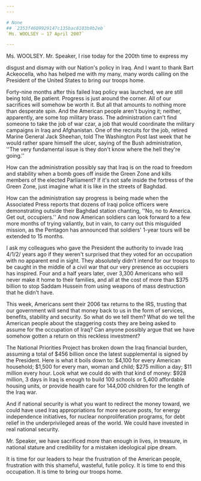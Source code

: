 ```yaml
---
---

# None
## `2353f4609929147c135bac8103b9b2eb`
`Ms. WOOLSEY — 17 April 2007`

---
```



Ms. WOOLSEY. Mr. Speaker, I rise today for the 200th time to express 
my


disgust and dismay with our Nation's policy in Iraq. And I want to 
thank Bart Ackeocella, who has helped me with my many, many words 
calling on the President of the United States to bring our troops home.

Forty-nine months after this failed Iraq policy was launched, we are 
still being told, Be patient. Progress is just around the corner. All 
of our sacrifices will somehow be worth it. But all that amounts to 
nothing more than desperate spin. And the American people aren't buying 
it; neither, apparently, are some top military brass. The 
administration can't find someone to take the job of war czar, a job 
that would coordinate the military campaigns in Iraq and Afghanistan. 
One of the recruits for the job, retired Marine General Jack Sheehan, 
told The Washington Post last week that he would rather spare himself 
the ulcer, saying of the Bush administration, ''The very fundamental 
issue is they don't know where the hell they're going.''

How can the administration possibly say that Iraq is on the road to 
freedom and stability when a bomb goes off inside the Green Zone and 
kills members of the elected Parliament? If it's not safe inside the 
fortress of the Green Zone, just imagine what it is like in the streets 
of Baghdad.

How can the administration say progress is being made when the 
Associated Press reports that dozens of Iraqi police officers were 
demonstrating outside their Baghdad station chanting, ''No, no to 
America. Get out, occupiers.'' And now American soldiers can look 
forward to a few more months of trying valiantly, but in vain, to carry 
out this misguided mission, as the Pentagon has announced that 
soldiers' 1-year tours will be extended to 15 months.

I ask my colleagues who gave the President the authority to invade 
Iraq 4/1/2/ years ago if they weren't surprised that they voted for an 
occupation with no apparent end in sight. They absolutely didn't intend 
for our troops to be caught in the middle of a civil war that our very 
presence as occupiers has inspired. Four and a half years later, over 
3,300 Americans who will never make it home to their families, and all 
at the cost of more than $375 billion to stop Saddam Hussein from using 
weapons of mass destruction that he didn't have.

This week, Americans sent their 2006 tax returns to the IRS, trusting 
that our government will send that money back to us in the form of 
services, benefits, stability and security. So what do we tell them? 
What do we tell the American people about the staggering costs they are 
being asked to assume for the occupation of Iraq? Can anyone possibly 
argue that we have somehow gotten a return on this reckless investment?

The National Priorities Project has broken down the Iraq financial 
burden, assuming a total of $456 billion once the latest supplemental 
is signed by the President. Here is what it boils down to: $4,100 for 
every American household; $1,500 for every man, woman and child; $275 
million a day; $11 million every hour. Look what we could do with that 
kind of money: $928 million, 3 days in Iraq is enough to build 100 
schools or 5,400 affordable housing units, or provide health care for 
144,000 children for the length of the Iraq war.

And if national security is what you want to redirect the money 
toward, we could have used Iraq appropriations for more secure posts, 
for energy independence initiatives, for nuclear nonproliferation 
programs, for debt relief in the underprivileged areas of the world. We 
could have invested in real national security.

Mr. Speaker, we have sacrificed more than enough in lives, in 
treasure, in national stature and credibility for a mistaken 
ideological pipe dream.

It is time for our leaders to hear the frustration of the American 
people, frustration with this shameful, wasteful, futile policy. It is 
time to end this occupation. It is time to bring our troops home.
